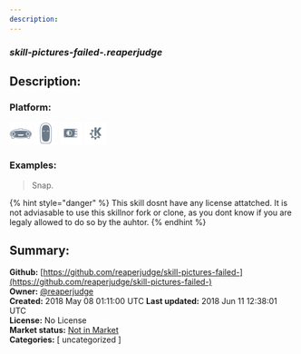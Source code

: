 ```yaml
---
description: 
---
```


### _skill-pictures-failed-.reaperjudge_  
## Description:  
  
  
  
### Platform:  
 ![Mark I](../.gitbook/assets/mark-1-icon.png)  ![Mark II](../.gitbook/assets/mark-2-icon.png)  ![Picroft](../.gitbook/assets/picroft-icon.png)  ![plasmoid](../.gitbook/assets/kde.png)   
### Examples:  
> Snap.  
  
{% hint style="danger" %}
This skill dosnt have any license attatched. It is not adviasable to use this skillnor fork or clone, as you dont know if you are legaly allowed to do so by the auhtor.
{% endhint %}
  
## Summary:  
**Github:** [https://github.com/reaperjudge/skill-pictures-failed-](https://github.com/reaperjudge/skill-pictures-failed-)  
**Owner:** [@reaperjudge](https://github.com/reaperjudge)  
**Created:** 2018 May 08 01:11:00 UTC  **Last updated:** 2018 Jun 11 12:38:01 UTC  
**License:** No License  
**Market status:** [Not in Market](https://market.mycroft.ai/skill/)  
**Categories:** [ uncategorized ]   
